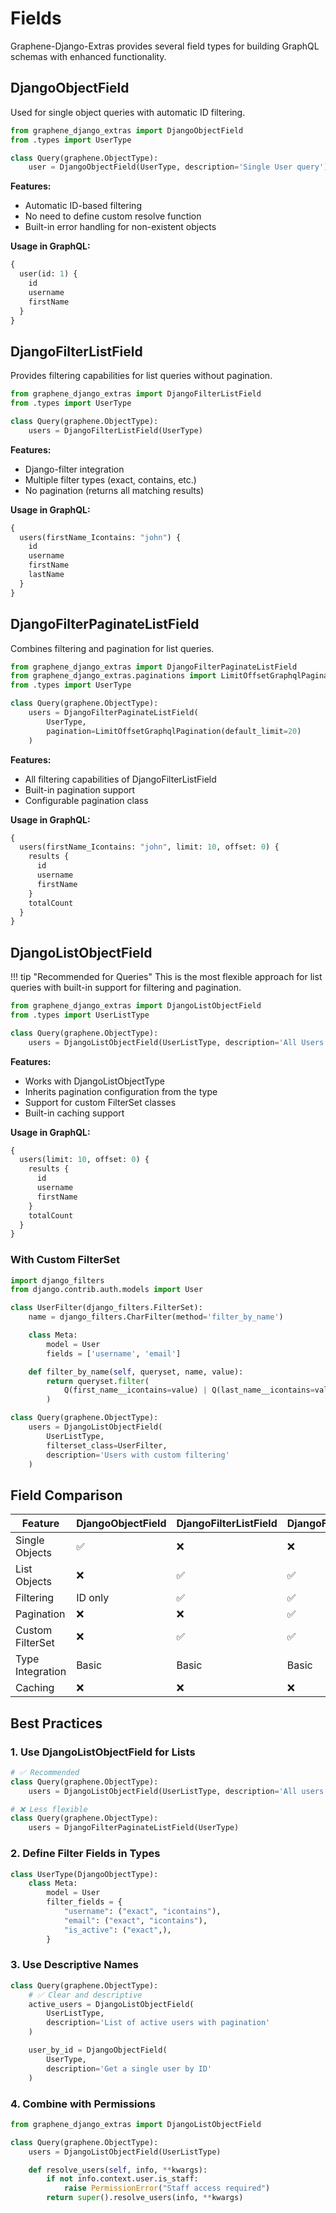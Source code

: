 # Fields

Graphene-Django-Extras provides several field types for building GraphQL schemas with enhanced functionality.

## DjangoObjectField

Used for single object queries with automatic ID filtering.

```python
from graphene_django_extras import DjangoObjectField
from .types import UserType

class Query(graphene.ObjectType):
    user = DjangoObjectField(UserType, description='Single User query')
```

**Features:**
- Automatic ID-based filtering
- No need to define custom resolve function
- Built-in error handling for non-existent objects

**Usage in GraphQL:**
```graphql
{
  user(id: 1) {
    id
    username
    firstName
  }
}
```

## DjangoFilterListField

Provides filtering capabilities for list queries without pagination.

```python
from graphene_django_extras import DjangoFilterListField
from .types import UserType

class Query(graphene.ObjectType):
    users = DjangoFilterListField(UserType)
```

**Features:**
- Django-filter integration
- Multiple filter types (exact, contains, etc.)
- No pagination (returns all matching results)

**Usage in GraphQL:**
```graphql
{
  users(firstName_Icontains: "john") {
    id
    username
    firstName
    lastName
  }
}
```

## DjangoFilterPaginateListField

Combines filtering and pagination for list queries.

```python
from graphene_django_extras import DjangoFilterPaginateListField
from graphene_django_extras.paginations import LimitOffsetGraphqlPagination
from .types import UserType

class Query(graphene.ObjectType):
    users = DjangoFilterPaginateListField(
        UserType,
        pagination=LimitOffsetGraphqlPagination(default_limit=20)
    )
```

**Features:**
- All filtering capabilities of DjangoFilterListField
- Built-in pagination support
- Configurable pagination class

**Usage in GraphQL:**
```graphql
{
  users(firstName_Icontains: "john", limit: 10, offset: 0) {
    results {
      id
      username
      firstName
    }
    totalCount
  }
}
```

## DjangoListObjectField

!!! tip "Recommended for Queries"
    This is the most flexible approach for list queries with built-in support for filtering and pagination.

```python
from graphene_django_extras import DjangoListObjectField
from .types import UserListType

class Query(graphene.ObjectType):
    users = DjangoListObjectField(UserListType, description='All Users query')
```

**Features:**
- Works with DjangoListObjectType
- Inherits pagination configuration from the type
- Support for custom FilterSet classes
- Built-in caching support

**Usage in GraphQL:**
```graphql
{
  users(limit: 10, offset: 0) {
    results {
      id
      username
      firstName
    }
    totalCount
  }
}
```

### With Custom FilterSet

```python
import django_filters
from django.contrib.auth.models import User

class UserFilter(django_filters.FilterSet):
    name = django_filters.CharFilter(method='filter_by_name')

    class Meta:
        model = User
        fields = ['username', 'email']

    def filter_by_name(self, queryset, name, value):
        return queryset.filter(
            Q(first_name__icontains=value) | Q(last_name__icontains=value)
        )

class Query(graphene.ObjectType):
    users = DjangoListObjectField(
        UserListType,
        filterset_class=UserFilter,
        description='Users with custom filtering'
    )
```

## Field Comparison

| Feature | DjangoObjectField | DjangoFilterListField | DjangoFilterPaginateListField | DjangoListObjectField |
|---------|------------------|----------------------|------------------------------|----------------------|
| Single Objects | ✅ | ❌ | ❌ | ❌ |
| List Objects | ❌ | ✅ | ✅ | ✅ |
| Filtering | ID only | ✅ | ✅ | ✅ |
| Pagination | ❌ | ❌ | ✅ | ✅ |
| Custom FilterSet | ❌ | ✅ | ✅ | ✅ |
| Type Integration | Basic | Basic | Basic | Full |
| Caching | ❌ | ❌ | ❌ | ✅ |

## Best Practices

### 1. Use DjangoListObjectField for Lists

```python
# ✅ Recommended
class Query(graphene.ObjectType):
    users = DjangoListObjectField(UserListType, description='All users')

# ❌ Less flexible
class Query(graphene.ObjectType):
    users = DjangoFilterPaginateListField(UserType)
```

### 2. Define Filter Fields in Types

```python
class UserType(DjangoObjectType):
    class Meta:
        model = User
        filter_fields = {
            "username": ("exact", "icontains"),
            "email": ("exact", "icontains"),
            "is_active": ("exact",),
        }
```

### 3. Use Descriptive Names

```python
class Query(graphene.ObjectType):
    # ✅ Clear and descriptive
    active_users = DjangoListObjectField(
        UserListType,
        description='List of active users with pagination'
    )

    user_by_id = DjangoObjectField(
        UserType,
        description='Get a single user by ID'
    )
```

### 4. Combine with Permissions

```python
from graphene_django_extras import DjangoListObjectField

class Query(graphene.ObjectType):
    users = DjangoListObjectField(UserListType)

    def resolve_users(self, info, **kwargs):
        if not info.context.user.is_staff:
            raise PermissionError("Staff access required")
        return super().resolve_users(info, **kwargs)
```
